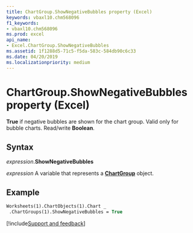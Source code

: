 ```yaml
---
title: ChartGroup.ShowNegativeBubbles property (Excel)
keywords: vbaxl10.chm568096
f1_keywords:
- vbaxl10.chm568096
ms.prod: excel
api_name:
- Excel.ChartGroup.ShowNegativeBubbles
ms.assetid: 1f1288d5-71c5-f5da-583c-584db90c6c33
ms.date: 04/20/2019
ms.localizationpriority: medium
---
```



# ChartGroup.ShowNegativeBubbles property (Excel)

**True** if negative bubbles are shown for the chart group. Valid only for bubble charts. Read/write **Boolean**.


## Syntax

_expression_.**ShowNegativeBubbles**

_expression_ A variable that represents a **[ChartGroup](Excel.ChartGroup(object).md)** object.


## Example


```vb
Worksheets(1).ChartObjects(1).Chart _ 
 .ChartGroups(1).ShowNegativeBubbles = True
```



[!include[Support and feedback](~/includes/feedback-boilerplate.md)]